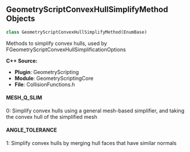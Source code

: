 ## GeometryScriptConvexHullSimplifyMethod Objects

```python
class GeometryScriptConvexHullSimplifyMethod(EnumBase)
```

Methods to simplify convex hulls, used by FGeometryScriptConvexHullSimplificationOptions

**C++ Source:**

- **Plugin**: GeometryScripting
- **Module**: GeometryScriptingCore
- **File**: CollisionFunctions.h

<a id="unreal.GeometryScriptConvexHullSimplifyMethod.MESH_Q_SLIM"></a>

#### MESH_Q_SLIM

0: Simplify convex hulls using a general mesh-based simplifier, and taking the convex hull of the simplified mesh

<a id="unreal.GeometryScriptConvexHullSimplifyMethod.ANGLE_TOLERANCE"></a>

#### ANGLE_TOLERANCE

1: Simplify convex hulls by merging hull faces that have similar normals

<a id="unreal.GeometryScriptMeshSelectionType"></a>